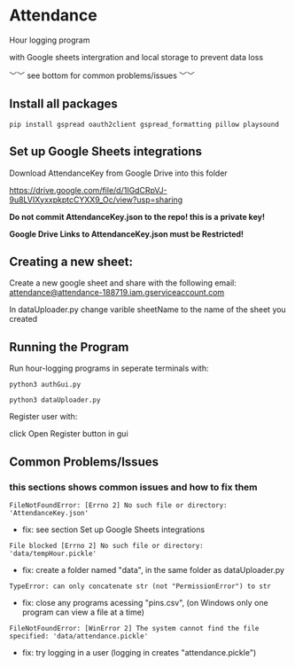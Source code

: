 # Attendance
Hour logging program

with Google sheets intergration and local storage to prevent data loss

﹀﹀ see bottom for common problems/issues ﹀﹀

## Install all packages

``` 
pip install gspread oauth2client gspread_formatting pillow playsound
```

## Set up Google Sheets integrations

Download AttendanceKey from Google Drive into this folder

https://drive.google.com/file/d/1IGdCRpVJ-9u8LVIXyxxpkptcCYXX9_Oc/view?usp=sharing

**Do not commit AttendanceKey.json to the repo! this is a private key!**

**Google Drive Links to AttendanceKey.json must be Restricted!**


## Creating a new sheet:

Create a new google sheet and share with the following email: attendance@attendance-188719.iam.gserviceaccount.com

In dataUploader.py change varible sheetName to the name of the sheet you created

## Running the Program

Run hour-logging programs in seperate terminals with: 
```
python3 authGui.py
```
```
python3 dataUploader.py
```

Register user with:

click Open Register button in gui



## Common Problems/Issues

### this sections shows common issues and how to fix them

``` FileNotFoundError: [Errno 2] No such file or directory: 'AttendanceKey.json' ```

- fix: see section Set up Google Sheets integrations

``` File blocked [Errno 2] No such file or directory: 'data/tempHour.pickle' ```

- fix: create a folder named "data", in the same folder as dataUploader.py 


``` TypeError: can only concatenate str (not "PermissionError") to str ```

- fix: close any programs acessing "pins.csv", (on Windows only one program can view a file at a time)

``` FileNotFoundError: [WinError 2] The system cannot find the file specified: 'data/attendance.pickle' ```

- fix: try logging in a user (logging in creates "attendance.pickle")
